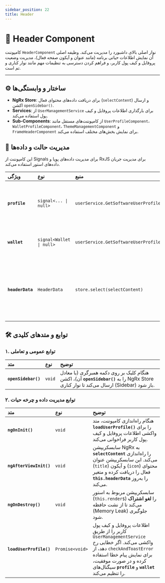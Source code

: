 ```yaml
---
sidebar_position: 22
title: Header
---
```


# 👤 Header Component

کامپوننت `HeaderComponent` نوار اصلی بالای داشبورد را مدیریت می‌کند. وظیفه اصلی آن نمایش اطلاعات حیاتی برنامه (مانند عنوان و آیکون صفحه فعال)، مدیریت وضعیت پروفایل و کیف پول کاربر، و فراهم کردن دسترسی به تنظیمات مهم مانند نوار کناری و تم است.

---

## ⚙️ ساختار و وابستگی‌ها

- **NgRx Store**: برای دریافت داده‌های محتوای فعال (`selectContent`) و ارسال اکشن `openSidebar()`.
- **Services**: از `UserManagementService` برای بارگذاری اطلاعات پروفایل و کیف پول استفاده می‌کند.
- **Sub-Components**: از کامپوننت‌های مستقل مانند `UserProfileComponent`، `WalletProfileComponent`، `ThemeManagementComponent` و `FrameHeaderComponent` برای نمایش بخش‌های مختلف استفاده می‌کند.

## 🧠 مدیریت حالت و داده‌ها

این کامپوننت از Signals برای مدیریت داده‌های پویا و RxJS برای مدیریت جریان داده‌های استور استفاده می‌کند.

| ویژگی            | نوع                      | منبع                                   | توضیح                                                                              |
| :--------------- | :----------------------- | :------------------------------------- | :--------------------------------------------------------------------------------- |
| **`profile`**    | `signal<... \| null>`    | `userService.GetSoftwareUserProfile()` | اطلاعات پروفایل کاربر فعال که در نوار بالا نمایش داده می‌شود.                      |
| **`wallet`**     | `signal<Wallet \| null>` | `userService.GetSoftwareUserProfile()` | اطلاعات مربوط به موجودی کیف پول کاربر.                                             |
| **`headerData`** | `HeaderData`             | `store.select(selectContent)`          | عنوان و آیکون محتوای فعال فعلی (مانند تب یا صفحه) که از `TabManager` ارسال می‌شود. |

## 🛠️ توابع و متدهای کلیدی

### ۱. توابع عمومی و تعاملی

| متد                 | نوع    | توضیح                                                                                                                                 |
| :------------------ | :----- | :------------------------------------------------------------------------------------------------------------------------------------ |
| **`openSidebar()`** | `void` | هنگام کلیک بر روی دکمه همبرگری (یا معادل آن)، اکشن **`openSidebar()`** را به NgRx Store ارسال می‌کند تا نوار کناری (Sidebar) باز شود. |

### ۲. توابع مدیریت داده و چرخه حیات

| متد                     | نوع             | توضیح                                                                                                                                                                                                                                  |
| :---------------------- | :-------------- | :------------------------------------------------------------------------------------------------------------------------------------------------------------------------------------------------------------------------------------- |
| **`ngOnInit()`**        | `void`          | هنگام راه‌اندازی کامپوننت، متد **`loadUserProfile()`** را برای واکشی اطلاعات پروفایل و کیف پول کاربر فراخوانی می‌کند.                                                                                                                  |
| **`ngAfterViewInit()`** | `void`          | سابسکریپشن NgRx به **`selectContent`** را راه‌اندازی می‌کند. این سابسکریپشن عنوان (`title`) و آیکون (`icon`) محتوای فعال را دریافت کرده و متغیر **`this.headerData`** را به‌روز می‌کند.                                                |
| **`ngOnDestroy()`**     | `void`          | سابسکریپشن مربوط به استور (`this.render$`) را **لغو اشتراک** می‌کند تا از نشت حافظه (Memory Leak) جلوگیری شود.                                                                                                                         |
| **`loadUserProfile()`** | `Promise<void>` | اطلاعات پروفایل و کیف پول کاربر را از طریق `UserManagementService` واکشی می‌کند. اگر خطایی رخ دهد، از `checkAndToastError` برای نمایش پیام خطا استفاده کرده و در صورت موفقیت، سیگنال‌های **`profile`** و **`wallet`** را تنظیم می‌کند. |
